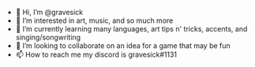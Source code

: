 - 👋 Hi, I’m @gravesick
- 👀 I’m interested in art, music, and so much more
- 🌱 I’m currently learning many languages, art tips n' tricks, accents, and singing/songwriting
- 💞️ I’m looking to collaborate on an idea for a game that may be fun
- 📫 How to reach me my discord is gravesick#1131

<!---
gravesick/gravesick is a ✨ special ✨ repository because its `README.md` (this file) appears on your GitHub profile.
You can click the Preview link to take a look at your changes.
--->
